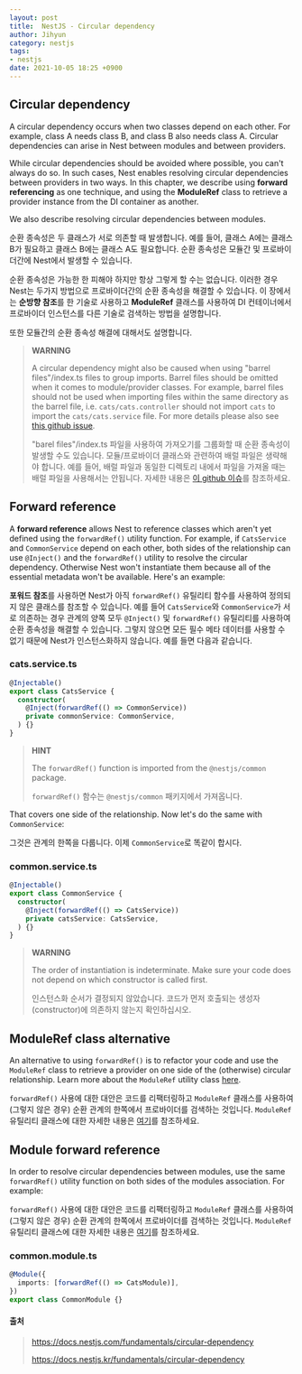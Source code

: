 ```yaml
---
layout: post
title:  NestJS - Circular dependency
author: Jihyun
category: nestjs
tags:
- nestjs
date: 2021-10-05 18:25 +0900
---
```


## Circular dependency

A circular dependency occurs when two classes depend on each other. For example, class A needs class B, and class B also needs class A. Circular dependencies can arise in Nest between modules and between providers.

While circular dependencies should be avoided where possible, you can't always do so. In such cases, Nest enables resolving circular dependencies between providers in two ways. In this chapter, we describe using **forward referencing** as one technique, and using the **ModuleRef** class to retrieve a provider instance from the DI container as another.

We also describe resolving circular dependencies between modules.

순환 종속성은 두 클래스가 서로 의존할 때 발생합니다. 예를 들어, 클래스 A에는 클래스 B가 필요하고 클래스 B에는 클래스 A도 필요합니다. 순환 종속성은 모듈간 및 프로바이더간에 Nest에서 발생할 수 있습니다.

순환 종속성은 가능한 한 피해야 하지만 항상 그렇게 할 수는 없습니다. 이러한 경우 Nest는 두가지 방법으로 프로바이더간의 순환 종속성을 해결할 수 있습니다. 이 장에서는 **순방향 참조**를 한 기술로 사용하고 **ModuleRef** 클래스를 사용하여 DI 컨테이너에서 프로바이더 인스턴스를 다른 기술로 검색하는 방법을 설명합니다.

또한 모듈간의 순환 종속성 해결에 대해서도 설명합니다.

> **WARNING**
>
> A circular dependency might also be caused when using "barrel files"/index.ts files to group imports. Barrel files should be omitted when it comes to module/provider classes. For example, barrel files should not be used when importing files within the same directory as the barrel file, i.e. `cats/cats.controller` should not import `cats` to import the `cats/cats.service` file. For more details please also see [this github issue](https://github.com/nestjs/nest/issues/1181#issuecomment-430197191).
>
> "barel files"/index.ts 파일을 사용하여 가져오기를 그룹화할 때 순환 종속성이 발생할 수도 있습니다. 모듈/프로바이더 클래스와 관련하여 배럴 파일은 생략해야 합니다. 예를 들어, 배럴 파일과 동일한 디렉토리 내에서 파일을 가져올 때는 배럴 파일을 사용해서는 안됩니다. 자세한 내용은 [이 github 이슈](https://github.com/nestjs/nest/issues/1181#issuecomment-430197191)를 참조하세요.



## Forward reference

A **forward reference** allows Nest to reference classes which aren't yet defined using the `forwardRef()` utility function. For example, if `CatsService` and `CommonService` depend on each other, both sides of the relationship can use `@Inject()` and the `forwardRef()` utility to resolve the circular dependency. Otherwise Nest won't instantiate them because all of the essential metadata won't be available. Here's an example:

**포워드 참조**를 사용하면 Nest가 아직 `forwardRef()` 유틸리티 함수를 사용하여 정의되지 않은 클래스를 참조할 수 있습니다. 예를 들어 `CatsService`와 `CommonService`가 서로 의존하는 경우 관계의 양쪽 모두 `@Inject()` 및 `forwardRef()` 유틸리티를 사용하여 순환 종속성을 해결할 수 있습니다. 그렇지 않으면 모든 필수 메타 데이터를 사용할 수 없기 때문에 Nest가 인스턴스화하지 않습니다. 예를 들면 다음과 같습니다.

### cats.service.ts

```typescript
@Injectable()
export class CatsService {
  constructor(
    @Inject(forwardRef(() => CommonService))
    private commonService: CommonService,
  ) {}
}
```

> **HINT**
>
> The `forwardRef()` function is imported from the `@nestjs/common` package.
>
> `forwardRef()` 함수는 `@nestjs/common` 패키지에서 가져옵니다.

That covers one side of the relationship. Now let's do the same with `CommonService`:

그것은 관계의 한쪽을 다룹니다. 이제 `CommonService`로 똑같이 합시다.

### common.service.ts

```typescript
@Injectable()
export class CommonService {
  constructor(
    @Inject(forwardRef(() => CatsService))
    private catsService: CatsService,
  ) {}
}
```

> **WARNING**
>
> The order of instantiation is indeterminate. Make sure your code does not depend on which constructor is called first.
>
> 인스턴스화 순서가 결정되지 않았습니다. 코드가 먼저 호출되는 생성자(constructor)에 의존하지 않는지 확인하십시오.



## ModuleRef class alternative

An alternative to using `forwardRef()` is to refactor your code and use the `ModuleRef` class to retrieve a provider on one side of the (otherwise) circular relationship. Learn more about the `ModuleRef` utility class [here](https://docs.nestjs.com/fundamentals/module-ref).

`forwardRef()` 사용에 대한 대안은 코드를 리팩터링하고 `ModuleRef` 클래스를 사용하여(그렇지 않은 경우) 순환 관계의 한쪽에서 프로바이더를 검색하는 것입니다. `ModuleRef` 유틸리티 클래스에 대한 자세한 내용은 [여기](https://docs.nestjs.kr/fundamentals/module-ref)를 참조하세요.



## Module forward reference

In order to resolve circular dependencies between modules, use the same `forwardRef()` utility function on both sides of the modules association. For example:

`forwardRef()` 사용에 대한 대안은 코드를 리팩터링하고 `ModuleRef` 클래스를 사용하여(그렇지 않은 경우) 순환 관계의 한쪽에서 프로바이더를 검색하는 것입니다. `ModuleRef` 유틸리티 클래스에 대한 자세한 내용은 [여기](https://docs.nestjs.kr/fundamentals/module-ref)를 참조하세요.

### common.module.ts

```typescript
@Module({
  imports: [forwardRef(() => CatsModule)],
})
export class CommonModule {}
```



#### 출처

> https://docs.nestjs.com/fundamentals/circular-dependency
>
> https://docs.nestjs.kr/fundamentals/circular-dependency